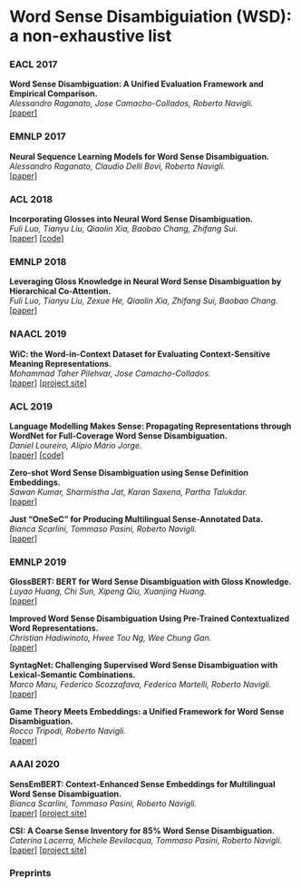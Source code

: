 # Word Sense Disambiguiation (WSD): a non-exhaustive list


### EACL 2017
**Word Sense Disambiguation: A Unified Evaluation Framework and Empirical Comparison.**<br>
*Alessandro Raganato, Jose Camacho-Collados, Roberto Navigli.*<br>
[[paper]](https://www.aclweb.org/anthology/E17-1010.pdf)

### EMNLP 2017
**Neural Sequence Learning Models for Word Sense Disambiguation.**<br>
*Alessandro Raganato, Claudio Delli Bovi, Roberto Navigli.*<br>
[[paper]](https://www.aclweb.org/anthology/D17-1120.pdf)

### ACL 2018
**Incorporating Glosses into Neural Word Sense Disambiguation.**<br>
*Fuli Luo, Tianyu Liu, Qiaolin Xia, Baobao Chang, Zhifang Sui.*<br>
[[paper]](https://www.aclweb.org/anthology/P18-1230.pdf)
[[code]](https://github.com/luofuli/word-sense-disambiguation)

### EMNLP 2018
**Leveraging Gloss Knowledge in Neural Word Sense Disambiguation by Hierarchical Co-Attention.**<br>
*Fuli Luo, Tianyu Liu, Zexue He,  Qiaolin Xia, Zhifang Sui, Baobao Chang.*<br>
[[paper]](https://www.aclweb.org/anthology/D18-1170.pdf)

### NAACL 2019
**WiC: the Word-in-Context Dataset for Evaluating Context-Sensitive Meaning Representations.**<br>
*Mohammad Taher Pilehvar, Jose Camacho-Collados.*<br>
[[paper]](https://arxiv.org/pdf/1808.09121.pdf)
[[project site]](https://pilehvar.github.io/wic/)

### ACL 2019
**Language Modelling Makes Sense: Propagating Representations through WordNet for Full-Coverage Word Sense Disambiguation.**<br>
*Daniel Loureiro, Alípio Mário Jorge.*<br>
[[paper]](https://arxiv.org/pdf/1906.10007.pdf)
[[code]](https://github.com/danlou/LMMS)

**Zero-shot Word Sense Disambiguation using Sense Definition Embeddings.**<br>
*Sawan Kumar, Sharmistha Jat, Karan Saxena, Partha Talukdar.*<br>
[[paper]](https://www.aclweb.org/anthology/P19-1568.pdf)

**Just “OneSeC” for Producing Multilingual Sense-Annotated Data.**<br>
*Bianca Scarlini, Tommaso Pasini, Roberto Navigli.*<br>
[[paper]](https://www.aclweb.org/anthology/P19-1069.pdf)

### EMNLP 2019
**GlossBERT: BERT for Word Sense Disambiguation with Gloss Knowledge.**<br>
*Luyao Huang, Chi Sun, Xipeng Qiu, Xuanjing Huang.*<br>
[[paper]](https://arxiv.org/pdf/1908.07245.pdf)

**Improved Word Sense Disambiguation Using Pre-Trained Contextualized Word Representations.**<br>
*Christian Hadiwinoto, Hwee Tou Ng, Wee Chung Gan.*<br>
[[paper]](https://www.aclweb.org/anthology/D19-1533.pdf)

**SyntagNet: Challenging Supervised Word Sense Disambiguation with Lexical-Semantic Combinations.**<br>
*Marco Maru, Federico Scozzafava, Federico Martelli, Roberto Navigli.*<br>
[[paper]](https://www.aclweb.org/anthology/D19-1359.pdf)

**Game Theory Meets Embeddings: a Unified Framework for Word Sense Disambiguation.**<br>
*Rocco Tripodi, Roberto Navigli.*<br>
[[paper]](https://www.aclweb.org/anthology/D19-1009.pdf)

### AAAI 2020
**SensEmBERT: Context-Enhanced Sense Embeddings for Multilingual Word Sense Disambiguation.**<br>
*Bianca Scarlini, Tommaso Pasini, Roberto Navigli.*<br>
[[paper]](http://sensembert.org/resources/scarlini_etal_aaai2020.pdf)
[[project site]](http://sensembert.org/)

**CSI: A Coarse Sense Inventory for 85% Word Sense Disambiguation.**<br>
*Caterina Lacerra, Michele Bevilacqua, Tommaso Pasini, Roberto Navigli.*<br>
[[paper]](https://pasinit.github.io/papers/lacerra_etal_aaai2020.pdf)
[[project site]](https://sapienzanlp.github.io/csi/)

### Preprints

